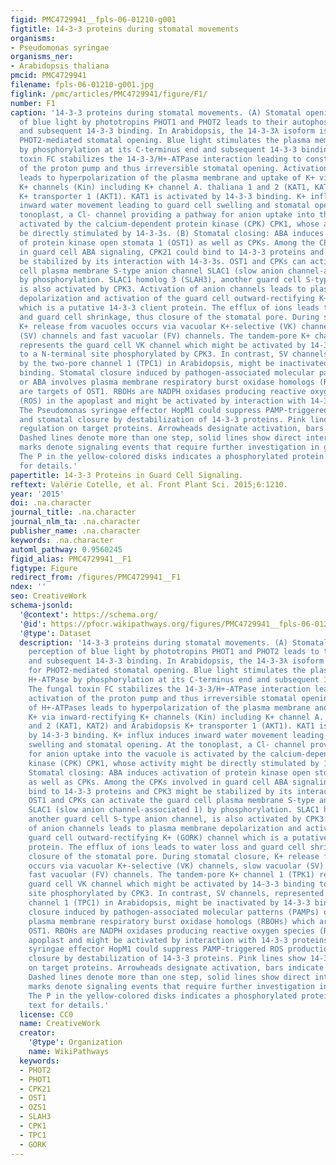 ```yaml
---
figid: PMC4729941__fpls-06-01210-g001
figtitle: 14-3-3 proteins during stomatal movements
organisms:
- Pseudomonas syringae
organisms_ner:
- Arabidopsis thaliana
pmcid: PMC4729941
filename: fpls-06-01210-g001.jpg
figlink: /pmc/articles/PMC4729941/figure/F1/
number: F1
caption: '14-3-3 proteins during stomatal movements. (A) Stomatal opening: the perception
  of blue light by phototropins PHOT1 and PHOT2 leads to their autophosphorylation
  and subsequent 14-3-3 binding. In Arabidopsis, the 14-3-3λ isoform is required for
  PHOT2-mediated stomatal opening. Blue light stimulates the plasma membrane H+-ATPase
  by phosphorylation at its C-terminus end and subsequent 14-3-3 binding. The fungal
  toxin FC stabilizes the 14-3-3/H+-ATPase interaction leading to constant activation
  of the proton pump and thus irreversible stomatal opening. Activation of H+-ATPases
  leads to hyperpolarization of the plasma membrane and uptake of K+ via inward-rectifying
  K+ channels (Kin) including K+ channel A. thaliana 1 and 2 (KAT1, KAT2) and Arabidopsis
  K+ transporter 1 (AKT1). KAT1 is activated by 14-3-3 binding. K+ influx induces
  inward water movement leading to guard cell swelling and stomatal opening. At the
  tonoplast, a Cl- channel providing a pathway for anion uptake into the vacuole is
  activated by the calcium-dependent protein kinase (CPK) CPK1, whose activity might
  be directly stimulated by 14-3-3s. (B) Stomatal closing: ABA induces activation
  of protein kinase open stomata 1 (OST1) as well as CPKs. Among the CPKs involved
  in guard cell ABA signaling, CPK21 could bind to 14-3-3 proteins and CPK3 might
  be stabilized by its interaction with 14-3-3s. OST1 and CPKs can activate the guard
  cell plasma membrane S-type anion channel SLAC1 (slow anion channel-associated 1)
  by phosphorylation. SLAC1 homolog 3 (SLAH3), another guard cell S-type anion channel,
  is also activated by CPK3. Activation of anion channels leads to plasma membrane
  depolarization and activation of the guard cell outward-rectifying K+ (GORK) channel
  which is a putative 14-3-3 client protein. The efflux of ions leads to water loss
  and guard cell shrinkage, thus closure of the stomatal pore. During stomatal closure,
  K+ release from vacuoles occurs via vacuolar K+-selective (VK) channels, slow vacuolar
  (SV) channels and fast vacuolar (FV) channels. The tandem-pore K+ channel 1 (TPK1)
  represents the guard cell VK channel which might be activated by 14-3-3 binding
  to a N-terminal site phosphorylated by CPK3. In contrast, SV channels, represented
  by the two-pore channel 1 (TPC1) in Arabidopsis, might be inactivated by 14-3-3
  binding. Stomatal closure induced by pathogen-associated molecular patterns (PAMPs)
  or ABA involves plasma membrane respiratory burst oxidase homologs (RBOHs) which
  are targets of OST1. RBOHs are NADPH oxidases producing reactive oxygen species
  (ROS) in the apoplast and might be activated by interaction with 14-3-3 proteins.
  The Pseudomonas syringae effector HopM1 could suppress PAMP-triggered ROS production
  and stomatal closure by destabilization of 14-3-3 proteins. Pink lines show 14-3-3
  regulation on target proteins. Arrowheads designate activation, bars indicate inhibition.
  Dashed lines denote more than one step, solid lines show direct interaction. Question
  marks denote signaling events that require further investigation in guard cells.
  The P in the yellow-colored disks indicates a phosphorylated protein. See the text
  for details.'
papertitle: 14-3-3 Proteins in Guard Cell Signaling.
reftext: Valérie Cotelle, et al. Front Plant Sci. 2015;6:1210.
year: '2015'
doi: .na.character
journal_title: .na.character
journal_nlm_ta: .na.character
publisher_name: .na.character
keywords: .na.character
automl_pathway: 0.9560245
figid_alias: PMC4729941__F1
figtype: Figure
redirect_from: /figures/PMC4729941__F1
ndex: ''
seo: CreativeWork
schema-jsonld:
  '@context': https://schema.org/
  '@id': https://pfocr.wikipathways.org/figures/PMC4729941__fpls-06-01210-g001.html
  '@type': Dataset
  description: '14-3-3 proteins during stomatal movements. (A) Stomatal opening: the
    perception of blue light by phototropins PHOT1 and PHOT2 leads to their autophosphorylation
    and subsequent 14-3-3 binding. In Arabidopsis, the 14-3-3λ isoform is required
    for PHOT2-mediated stomatal opening. Blue light stimulates the plasma membrane
    H+-ATPase by phosphorylation at its C-terminus end and subsequent 14-3-3 binding.
    The fungal toxin FC stabilizes the 14-3-3/H+-ATPase interaction leading to constant
    activation of the proton pump and thus irreversible stomatal opening. Activation
    of H+-ATPases leads to hyperpolarization of the plasma membrane and uptake of
    K+ via inward-rectifying K+ channels (Kin) including K+ channel A. thaliana 1
    and 2 (KAT1, KAT2) and Arabidopsis K+ transporter 1 (AKT1). KAT1 is activated
    by 14-3-3 binding. K+ influx induces inward water movement leading to guard cell
    swelling and stomatal opening. At the tonoplast, a Cl- channel providing a pathway
    for anion uptake into the vacuole is activated by the calcium-dependent protein
    kinase (CPK) CPK1, whose activity might be directly stimulated by 14-3-3s. (B)
    Stomatal closing: ABA induces activation of protein kinase open stomata 1 (OST1)
    as well as CPKs. Among the CPKs involved in guard cell ABA signaling, CPK21 could
    bind to 14-3-3 proteins and CPK3 might be stabilized by its interaction with 14-3-3s.
    OST1 and CPKs can activate the guard cell plasma membrane S-type anion channel
    SLAC1 (slow anion channel-associated 1) by phosphorylation. SLAC1 homolog 3 (SLAH3),
    another guard cell S-type anion channel, is also activated by CPK3. Activation
    of anion channels leads to plasma membrane depolarization and activation of the
    guard cell outward-rectifying K+ (GORK) channel which is a putative 14-3-3 client
    protein. The efflux of ions leads to water loss and guard cell shrinkage, thus
    closure of the stomatal pore. During stomatal closure, K+ release from vacuoles
    occurs via vacuolar K+-selective (VK) channels, slow vacuolar (SV) channels and
    fast vacuolar (FV) channels. The tandem-pore K+ channel 1 (TPK1) represents the
    guard cell VK channel which might be activated by 14-3-3 binding to a N-terminal
    site phosphorylated by CPK3. In contrast, SV channels, represented by the two-pore
    channel 1 (TPC1) in Arabidopsis, might be inactivated by 14-3-3 binding. Stomatal
    closure induced by pathogen-associated molecular patterns (PAMPs) or ABA involves
    plasma membrane respiratory burst oxidase homologs (RBOHs) which are targets of
    OST1. RBOHs are NADPH oxidases producing reactive oxygen species (ROS) in the
    apoplast and might be activated by interaction with 14-3-3 proteins. The Pseudomonas
    syringae effector HopM1 could suppress PAMP-triggered ROS production and stomatal
    closure by destabilization of 14-3-3 proteins. Pink lines show 14-3-3 regulation
    on target proteins. Arrowheads designate activation, bars indicate inhibition.
    Dashed lines denote more than one step, solid lines show direct interaction. Question
    marks denote signaling events that require further investigation in guard cells.
    The P in the yellow-colored disks indicates a phosphorylated protein. See the
    text for details.'
  license: CC0
  name: CreativeWork
  creator:
    '@type': Organization
    name: WikiPathways
  keywords:
  - PHOT2
  - PHOT1
  - CPK21
  - OST1
  - OZS1
  - SLAH3
  - CPK1
  - TPC1
  - GORK
---
```

